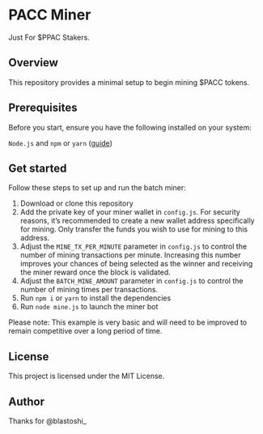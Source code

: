 # PACC Miner
Just For $PPAC Stakers.

## Overview
This repository provides a minimal setup to begin mining $PACC tokens.

## Prerequisites
Before you start, ensure you have the following installed on your system: 

```Node.js``` and ```npm``` or ```yarn``` ([guide](https://docs.npmjs.com/downloading-and-installing-node-js-and-npm))

## Get started
Follow these steps to set up and run the batch miner:
1. Download or clone this repository
2. Add the private key of your miner wallet in ```config.js```. For security reasons, it’s recommended to create a new wallet address specifically for mining. Only transfer the funds you wish to use for mining to this address.
3. Adjust the ```MINE_TX_PER_MINUTE``` parameter in ```config.js``` to control the number of mining transactions per minute. Increasing this number improves your chances of being selected as the winner and receiving the miner reward once the block is validated.
3. Adjust the ```BATCH_MINE_AMOUNT``` parameter in ```config.js``` to control the number of mining times per transactions. 
4. Run ```npm i``` or ```yarn``` to install the dependencies
5. Run ```node mine.js``` to launch the miner bot

Please note: This example is very basic and will need to be improved to remain competitive over a long period of time.

## License

This project is licensed under the MIT License.

## Author

Thanks for @blastoshi_
